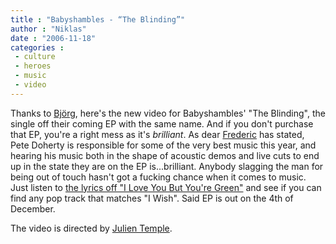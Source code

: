 ```yaml
---
title : "Babyshambles - “The Blinding”"
author : "Niklas"
date : "2006-11-18"
categories : 
 - culture
 - heroes
 - music
 - video
---
```


Thanks to [Björg](http://flickr.com/photos/pivic/128284232), here's the new video for Babyshambles' "The Blinding", the single off their coming EP with the same name. And if you don't purchase that EP, you're a right mess as it's _brilliant_. As dear [Frederic](http://flickr.com/photos/pivic/295220575) has stated, Pete Doherty is responsible for some of the very best music this year, and hearing his music both in the shape of acoustic demos and live cuts to end up in the state they are on the EP is...brilliant. Anybody slagging the man for being out of touch hasn't got a fucking chance when it comes to music. Just listen to [the lyrics off "I Love You But You're Green"](http://www.sing365.com/music/lyric.nsf/I-Love-You-But-You're-Green-lyrics-Babyshambles/EACE1D20D01D1582482570AC000B04C9) and see if you can find any pop track that matches "I Wish". Said EP is out on the 4th of December.

The video is directed by [Julien Temple](http://www.imdb.com/name/nm0854697).
